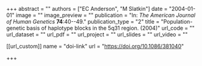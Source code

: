 +++
abstract = "" 
authors = ["EC Anderson", "M Slatkin"] 
date = "2004-01-01" 
image = "" 
image_preview = "" 
publication = "In: _The American Journal of Human Genetics_ **74**:40--49." 
publication_type = "2" 
title = "Population-genetic basis of haplotype blocks in the 5q31 region. (2004)" 
url_code = "" 
url_dataset = "" 
url_pdf = "" 
url_project = "" 
url_slides = "" 
url_video = "" 


[[url_custom]]
name = "doi-link"
url = "https://doi.org/10.1086/381040"

+++

